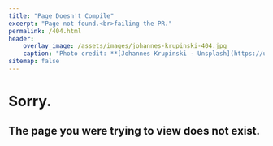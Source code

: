 ```yaml
---
title: "Page Doesn't Compile"
excerpt: "Page not found.<br>failing the PR."
permalink: /404.html
header:
    overlay_image: /assets/images/johannes-krupinski-404.jpg
    caption: "Photo credit: **[Johannes Krupinski - Unsplash](https://unsplash.com/@hanneskrupinski)**"
sitemap: false
---
```


# Sorry.

## The page you were trying to view does not exist.
